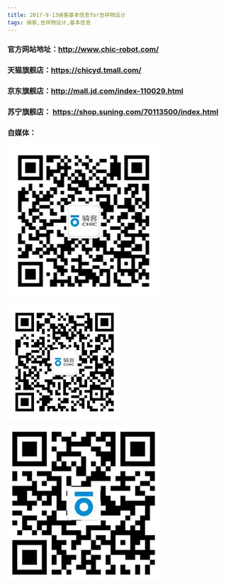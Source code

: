 ```yaml
---
title: 2017-9-13骑客基本信息for吉祥物设计  
tags: 骑客,吉祥物设计,基本信息
---
```

### 官方网站地址：http://www.chic-robot.com/


### 天猫旗舰店：https://chicyd.tmall.com/

### 京东旗舰店：http://mall.jd.com/index-110029.html

### 苏宁旗舰店： https://shop.suning.com/70113500/index.html

### 自媒体：

![服务号二维码][1]

![订阅号二维码][2]

![微博二维码][3]


  
  
  


  [1]: ./images/%E6%9C%8D%E5%8A%A1%E5%8F%B7%E4%BA%8C%E7%BB%B4%E7%A0%81.jpg "服务号二维码"
  [2]: ./images/%E8%AE%A2%E9%98%85%E5%8F%B7%E4%BA%8C%E7%BB%B4%E7%A0%81.jpg "订阅号二维码"
  [3]: ./images/%E5%BE%AE%E5%8D%9A_1.png "微博"